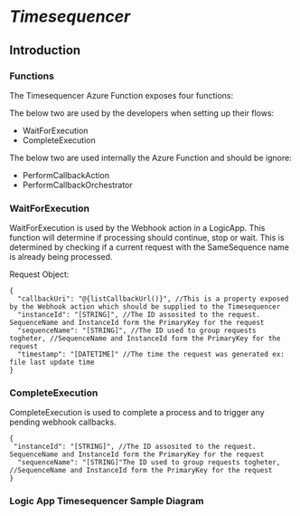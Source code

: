 # *Timesequencer*

## Introduction



### Functions

The Timesequencer Azure Function exposes four functions:

The below two are used by the developers when setting up their flows:

* WaitForExecution
* CompleteExecution

The below two are used internally the Azure Function and should be ignore:

* PerformCallbackAction
* PerformCallbackOrchestrator


### WaitForExecution

WaitForExecution is used by the Webhook action in a LogicApp. This function will determine if processing should continue, stop or wait. This is determined by checking if a current request with the SameSequence name is already being processed.

Request Object:

```
{
  "callbackUri": "@{listCallbackUrl()}", //This is a property exposed by the Webhook action which should be supplied to the Timesequencer
  "instanceId": "[STRING]", //The ID assosited to the request. SequenceName and InstanceId form the PrimaryKey for the request
  "sequenceName": "[STRING]", //The ID used to group requests togheter, //SequenceName and InstanceId form the PrimaryKey for the request
  "timestamp": "[DATETIME]" //The time the request was generated ex: file last update time
}
```

### CompleteExecution

CompleteExecution is used to complete a process and to trigger any pending webhook callbacks.

```
{
 "instanceId": "[STRING]", //The ID assosited to the request. SequenceName and InstanceId form the PrimaryKey for the request
  "sequenceName": "[STRING]"The ID used to group requests togheter, //SequenceName and InstanceId form the PrimaryKey for the request
}
```

### Logic App Timesequencer Sample Diagram




